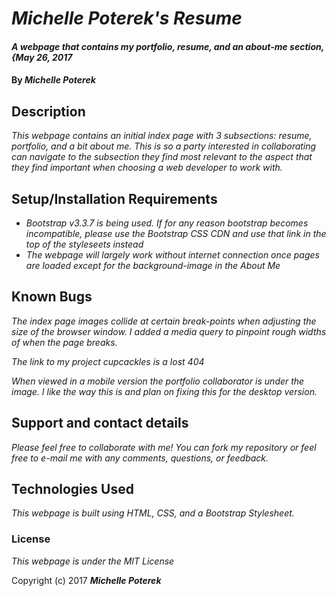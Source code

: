 # _Michelle Poterek's Resume_

#### _A webpage that contains my portfolio, resume, and an about-me section, {May 26, 2017_

#### By _**Michelle Poterek**_

## Description

_This webpage contains an initial index page with 3 subsections: resume, portfolio, and a bit about me. This is so a party interested in collaborating can navigate to the subsection they find most relevant to the aspect that they find important when choosing a web developer to work with._

## Setup/Installation Requirements

* _Bootstrap v3.3.7 is being used. If for any reason bootstrap becomes incompatible, please use the Bootstrap CSS CDN and use that link in the top of the styleseets instead_
* _The webpage will largely work without internet connection once pages are loaded except for the background-image in the About Me_


## Known Bugs

_The index page images collide at certain break-points when adjusting the size of the browser window. I added a media query to pinpoint rough widths of when the page breaks._

_The link to my project cupcackles is a lost 404_

_When viewed in a mobile version the portfolio collaborator is under the image. I like the way this is and plan on fixing this for the desktop version._

## Support and contact details

_Please feel free to collaborate with me! You can fork my repository or feel free to e-mail me with any comments, questions, or feedback._

## Technologies Used

_This webpage is built using HTML, CSS, and a Bootstrap Stylesheet._

### License

*This webpage is under the MIT License*

Copyright (c) 2017 **_Michelle Poterek_**
